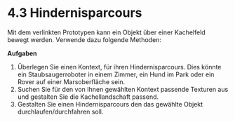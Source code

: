# 4.3 Hindernisparcours
Mit dem verlinkten Prototypen kann ein Objekt über einer Kachelfeld bewegt werden. Verwende dazu folgende Methoden:


**Aufgaben**
1. Überlegen Sie einen Kontext, für ihren Hindernisparcours. Dies könnte ein Staubsaugerroboter in einem Zimmer, ein Hund im Park oder ein Rover auf einer Marsoberfläche sein.
2. Suchen Sie für den von Ihnen gewählten Kontext passende Texturen aus und gestalten Sie die Kachellandschaft passend.
3. Gestalten Sie einen Hindernisparcours den das gewählte Objekt durchlaufen/durchfahren soll.